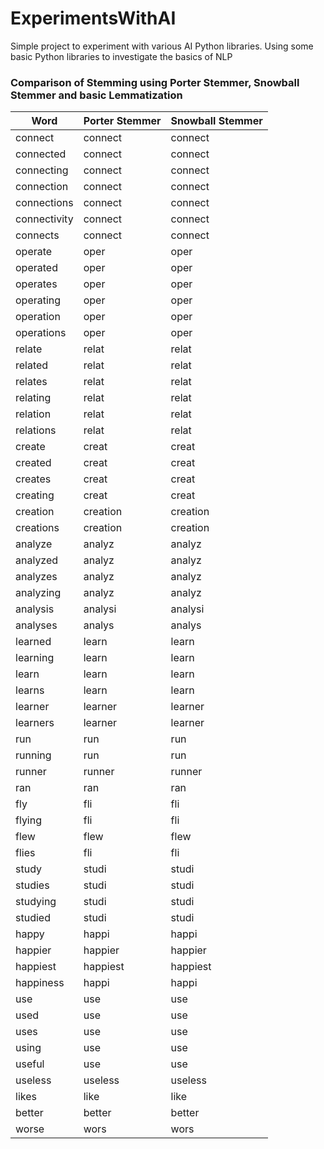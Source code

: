 # ExperimentsWithAI
Simple project to experiment with various AI Python libraries.
Using some basic Python libraries to investigate the basics of NLP

### Comparison of Stemming using Porter Stemmer, Snowball Stemmer and basic Lemmatization

| Word | Porter Stemmer | Snowball Stemmer |
|------|----------------|-------------------|
| connect | connect | connect |
| connected | connect | connect |
| connecting | connect | connect |
| connection | connect | connect |
| connections | connect | connect |
| connectivity | connect | connect |
| connects | connect | connect |
| operate | oper | oper |
| operated | oper | oper |
| operates | oper | oper |
| operating | oper | oper |
| operation | oper | oper |
| operations | oper | oper |
| relate | relat | relat |
| related | relat | relat |
| relates | relat | relat |
| relating | relat | relat |
| relation | relat | relat |
| relations | relat | relat |
| create | creat | creat |
| created | creat | creat |
| creates | creat | creat |
| creating | creat | creat |
| creation | creation | creation |
| creations | creation | creation |
| analyze | analyz | analyz |
| analyzed | analyz | analyz |
| analyzes | analyz | analyz |
| analyzing | analyz | analyz |
| analysis | analysi | analysi |
| analyses | analys | analys |
| learned | learn | learn |
| learning | learn | learn |
| learn | learn | learn |
| learns | learn | learn |
| learner | learner | learner |
| learners | learner | learner |
| run | run | run |
| running | run | run |
| runner | runner | runner |
| ran | ran | ran |
| fly | fli | fli |
| flying | fli | fli |
| flew | flew | flew |
| flies | fli | fli |
| study | studi | studi |
| studies | studi | studi |
| studying | studi | studi |
| studied | studi | studi |
| happy | happi | happi |
| happier | happier | happier |
| happiest | happiest | happiest |
| happiness | happi | happi |
| use | use | use |
| used | use | use |
| uses | use | use |
| using | use | use |
| useful | use | use |
| useless | useless | useless |
| likes | like | like |
| better | better | better |
| worse | wors | wors |